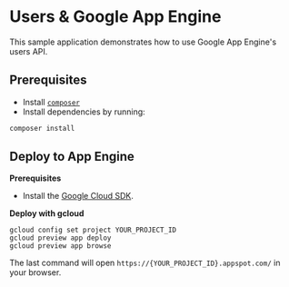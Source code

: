 # Users & Google App Engine

This sample application demonstrates how to use Google App Engine's users API.

## Prerequisites

- Install [`composer`](https://getcomposer.org)
- Install dependencies by running:

```sh
composer install
```

## Deploy to App Engine

**Prerequisites**

- Install the [Google Cloud SDK](https://developers.google.com/cloud/sdk/).

**Deploy with gcloud**

```
gcloud config set project YOUR_PROJECT_ID
gcloud preview app deploy
gcloud preview app browse
```

The last command will open `https://{YOUR_PROJECT_ID}.appspot.com/`
in your browser.
